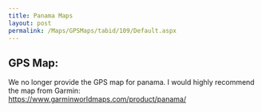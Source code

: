 ```yaml
---
title: Panama Maps
layout: post
permalink: /Maps/GPSMaps/tabid/109/Default.aspx
---
```


## GPS Map:

We no longer provide the GPS map for panama. I would highly recommend the map from Garmin: https://www.garminworldmaps.com/product/panama/
